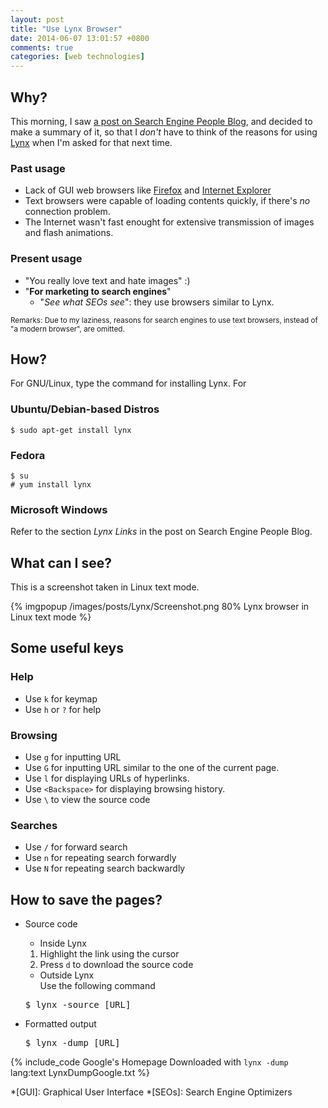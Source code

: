 ```yaml
---
layout: post
title: "Use Lynx Browser"
date: 2014-06-07 13:01:57 +0800
comments: true
categories: [web technologies]
---
```


Why?
---

This morning, I saw [a post on Search Engine People Blog][CitedPost],
and decided to make a summary of it, so that I *don't* have to think
of the reasons for using [Lynx] when I'm asked for that next time.

### Past usage

- Lack of GUI web browsers like [Firefox] and [Internet Explorer]
- Text browsers were capable of loading contents quickly, if there's
    *no* connection problem.
- The Internet wasn't fast enought for extensive transmission of
    images and flash animations.

### Present usage

- "You really love text and hate images" :)
- "**For marketing to search engines**"
    - "*See what SEOs see*": they use browsers similar to Lynx.

<small>Remarks: Due to my laziness, reasons for search engines to use
text browsers, instead of "a modern browser", are omitted.</small>

<!-- more -->

How?
---

For GNU/Linux, type the command for installing Lynx.  For

### Ubuntu/Debian-based Distros

<pre class="cli"><code class="UBMono">$ sudo apt-get install lynx
</code></pre>

### Fedora

<pre class="cli"><code>$ su
# yum install lynx
</code></pre>

### Microsoft Windows

Refer to the section *Lynx Links* in the post on Search Engine People
Blog.

What can I see?
---

This is a screenshot taken in Linux text mode.

{% imgpopup /images/posts/Lynx/Screenshot.png 80% Lynx browser in Linux text mode %}

Some useful keys
---

### Help

- Use `k` for keymap
- Use `h` or `?` for help

### Browsing

- Use `g` for inputting URL
- Use `G` for inputting URL similar to the one of the current page.
- Use `l` for displaying URLs of hyperlinks.
- Use `<Backspace>` for displaying browsing history.
- Use `\` to view the source code

### Searches

- Use `/` for forward search
- Use `n` for repeating search forwardly
- Use `N` for repeating search backwardly

How to save the pages?
---

- Source code
    - Inside Lynx
	1. Highlight the link using the cursor
	2. Press `d` to download the source code
    - Outside Lynx  
	Use the following command

	<pre class="cli">$ lynx -source [URL]</pre>

- Formatted output

    <pre class="cli">$ lynx -dump [URL]</pre>

{% include_code Google's Homepage Downloaded with `lynx -dump` lang:text LynxDumpGoogle.txt %}

[CitedPost]: http://www.searchenginepeople.com/blog/see-what-google-sees.html "Use This Browser To See What Google Does"
[Lynx]: http://lynx.isc.org/ "Lynx Browser"
[Firefox]: https://www.mozilla.org/en-US/firefox/new/ "Mozilla Firefox"
[Internet Explorer]: http://www.microsoft.com/en-us/download/internet-explorer.aspx "Microsoft Internet Explorer"

*[GUI]: Graphical User Interface
*[SEOs]: Search Engine Optimizers

<!-- vim:se tw=70: -->
